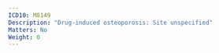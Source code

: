 ```yaml
---
ICD10: M8149
Description: "Drug-induced osteoporosis: Site unspecified"
Matters: No
Weight: 0
---
```


